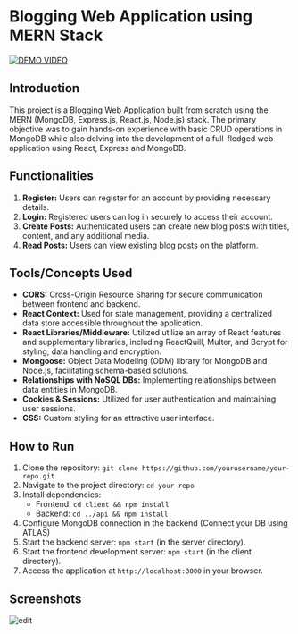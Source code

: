 # Blogging Web Application using MERN Stack

[![DEMO VIDEO](https://img.youtube.com/vi/fToSzq6u9HM?si=gJwrsxRaKhWBvcRe/maxresdefault.jpg)]([https://youtu.be/T-D1KVIuvjA](https://youtu.be/fToSzq6u9HM?si=FW0nKDUuvDQcXFSZ))

## Introduction
This project is a Blogging Web Application built from scratch using the MERN (MongoDB, Express.js, React.js, Node.js) stack. The primary objective was to gain hands-on experience with basic CRUD operations in MongoDB while also delving into the development of a full-fledged web application using React, Express and MongoDB.

## Functionalities
1. **Register:** Users can register for an account by providing necessary details.
2. **Login:** Registered users can log in securely to access their account.
3. **Create Posts:** Authenticated users can create new blog posts with titles, content, and any additional media.
4. **Read Posts:** Users can view existing blog posts on the platform.

## Tools/Concepts Used
- **CORS:** Cross-Origin Resource Sharing for secure communication between frontend and backend.
- **React Context:** Used for state management, providing a centralized data store accessible throughout the application.
- **React Libraries/Middleware:** Utilized utilize an array of React features and supplementary libraries, including ReactQuill, Multer, and Bcrypt for styling, data handling and encryption.
- **Mongoose:** Object Data Modeling (ODM) library for MongoDB and Node.js, facilitating schema-based solutions.
- **Relationships with NoSQL DBs:** Implementing relationships between data entities in MongoDB.
- **Cookies & Sessions:** Utilized for user authentication and maintaining user sessions.
- **CSS:** Custom styling for an attractive user interface.

## How to Run
1. Clone the repository: `git clone https://github.com/yourusername/your-repo.git`
2. Navigate to the project directory: `cd your-repo`
3. Install dependencies:
   - Frontend: `cd client && npm install`
   - Backend: `cd ../api && npm install`
4. Configure MongoDB connection in the backend (Connect your DB using ATLAS)
5. Start the backend server: `npm start` (in the server directory).
6. Start the frontend development server: `npm start` (in the client directory).
7. Access the application at `http://localhost:3000` in your browser.

## Screenshots


![edit](https://github.com/WannaBe-GameDev/MERN-Blogging-Platform/assets/92078127/dca7bfdd-fdab-4bcb-98eb-7ed51277b7b0)





